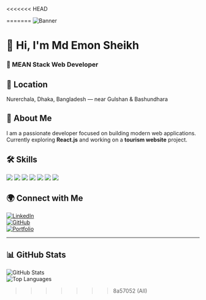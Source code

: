<<<<<<< HEAD

=======
![Banner](https://i.ibb.co/MxfWKnPm/Gemini-Generated-Image-hwxwlghwxwlghwxw.png)

# 👋 Hi, I'm Md Emon Sheikh

### 🚀 MEAN Stack Web Developer

## 📍 Location
Nurerchala, Dhaka, Bangladesh — near Gulshan & Bashundhara

## 🧍 About Me
I am a passionate developer focused on building modern web applications.  
Currently exploring **React.js** and working on a **tourism website** project.

## 🛠️ Skills

<p>
  <img src="https://img.shields.io/badge/HTML5-E34F26?style=flat&logo=html5&logoColor=white" />
  <img src="https://img.shields.io/badge/CSS3-1572B6?style=flat&logo=css3&logoColor=white" />
  <img src="https://img.shields.io/badge/JavaScript-F7DF1E?style=flat&logo=javascript&logoColor=black" />
  <img src="https://img.shields.io/badge/React-20232A?style=flat&logo=react&logoColor=61DAFB" />
  <img src="https://img.shields.io/badge/Node.js-339933?style=flat&logo=nodedotjs&logoColor=white" />
  <img src="https://img.shields.io/badge/Express.js-000000?style=flat&logo=express&logoColor=white" />
  <img src="https://img.shields.io/badge/MongoDB-4EA94B?style=flat&logo=mongodb&logoColor=white" />
</p>

## 🌍 Connect with Me

[![LinkedIn](https://img.shields.io/badge/LinkedIn-blue?logo=linkedin)](https://linkedin.com/in/your-linkedin-profile)  
[![GitHub](https://img.shields.io/badge/GitHub-100000?logo=github&logoColor=white)](https://github.com/K-emon22)  
[![Portfolio](https://img.shields.io/badge/Portfolio-121013?logo=firefox&logoColor=white)](https://your-portfolio.com)

---

## 📊 GitHub Stats

![GitHub Stats](https://github-readme-stats.vercel.app/api?username=K-emon22&show_icons=true&theme=radical)  
![Top Languages](https://github-readme-stats.vercel.app/api/top-langs/?username=K-emon22&layout=compact)
>>>>>>> 8a57052 (All)

